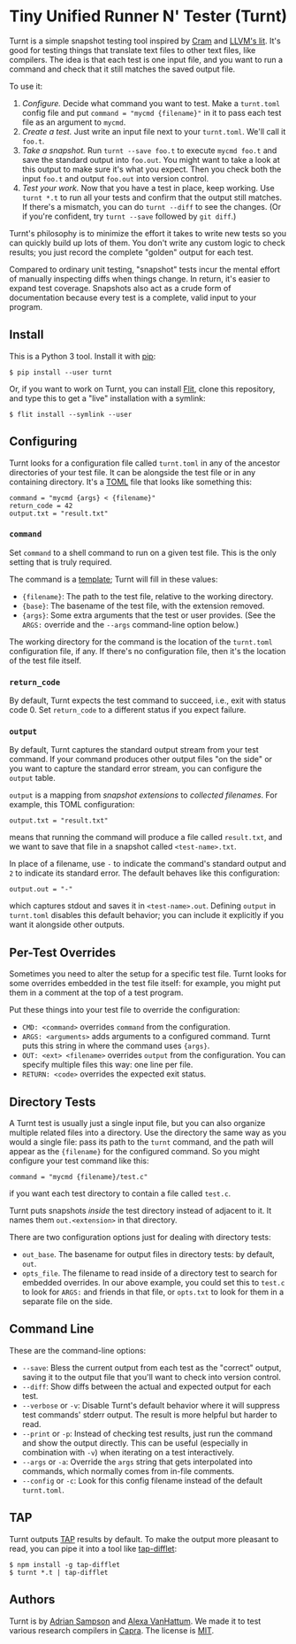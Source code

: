 Tiny Unified Runner N' Tester (Turnt)
=====================================

Turnt is a simple snapshot testing tool inspired by [Cram][] and [LLVM's lit][lit].
It's good for testing things that translate text files to other text files, like compilers.
The idea is that each test is one input file, and you want to run a command and check that it still matches the saved output file.

To use it:

1. *Configure.*
   Decide what command you want to test.
   Make a `turnt.toml` config file and put `command = "mycmd {filename}"` in it to pass each test file as an argument to `mycmd`.
2. *Create a test.*
   Just write an input file next to your `turnt.toml`.
   We'll call it `foo.t`.
3. *Take a snapshot.*
   Run `turnt --save foo.t` to execute `mycmd foo.t` and save the standard output into `foo.out`.
   You might want to take a look at this output to make sure it's what you expect.
   Then you check both the input `foo.t` and output `foo.out` into version control.
4. *Test your work.*
   Now that you have a test in place, keep working.
   Use `turnt *.t` to run all your tests and confirm that the output still matches.
   If there's a mismatch, you can do `turnt --diff` to see the changes.
   (Or if you're confident, try `turnt --save` followed by `git diff`.)

Turnt's philosophy is to minimize the effort it takes to write new tests so you can quickly build up lots of them.
You don't write any custom logic to check results; you just record the complete "golden" output for each test.

Compared to ordinary unit testing, "snapshot" tests incur the mental effort of manually inspecting diffs when things change.
In return, it's easier to expand test coverage.
Snapshots also act as a crude form of documentation because every test is a complete, valid input to your program.

[cram]: https://bitheap.org/cram/
[lit]: https://llvm.org/docs/CommandGuide/lit.html


Install
-------

This is a Python 3 tool.
Install it with [pip][]:

    $ pip install --user turnt

Or, if you want to work on Turnt, you can install [Flit][], clone this repository, and type this to get a "live" installation with a symlink:

    $ flit install --symlink --user

[pip]: https://pip.pypa.io/
[flit]: https://flit.readthedocs.io/


Configuring
-----------

Turnt looks for a configuration file called `turnt.toml` in any of the ancestor directories of your test file.
It can be alongside the test file or in any containing directory.
It's a [TOML][] file that looks like something this:

    command = "mycmd {args} < {filename}"
    return_code = 42
    output.txt = "result.txt"

### `command`

Set `command` to a shell command to run on a given test file.
This is the only setting that is truly required.

The command is a [template][str.format]; Turnt will fill in these values:

- `{filename}`: The path to the test file, relative to the working directory.
- `{base}`: The basename of the test file, with the extension removed.
- `{args}`: Some extra arguments that the test or user provides.
  (See the `ARGS:` override and the `--args` command-line option below.)

The working directory for the command is the location of the `turnt.toml` configuration file, if any.
If there's no configuration file, then it's the location of the test file itself.

### `return_code`

By default, Turnt expects the test command to succeed, i.e., exit with status code 0.
Set `return_code` to a different status if you expect failure.

### `output`

By default, Turnt captures the standard output stream from your test command.
If your command produces other output files "on the side" or you want to capture the standard error stream, you can configure the `output` table.

`output` is a mapping from *snapshot extensions* to *collected filenames*.
For example, this TOML configuration:

    output.txt = "result.txt"

means that running the command will produce a file called `result.txt`, and we want to save that file in a snapshot called `<test-name>.txt`.

In place of a filename, use `-` to indicate the command's standard output and `2` to indicate its standard error.
The default behaves like this configuration:

    output.out = "-"

which captures stdout and saves it in `<test-name>.out`.
Defining `output` in `turnt.toml` disables this default behavior; you can include it explicitly if you want it alongside other outputs.


Per-Test Overrides
------------------

Sometimes you need to alter the setup for a specific test file.
Turnt looks for some overrides embedded in the test file itself: for example, you might put them in a comment at the top of a test program.

Put these things into your test file to override the configuration:

- `CMD: <command>` overrides `command` from the configuration.
- `ARGS: <arguments>` adds arguments to a configured command.
  Turnt puts this string in where the command uses `{args}`.
- `OUT: <ext> <filename>` overrides `output` from the configuration.
  You can specify multiple files this way: one line per file.
- `RETURN: <code>` overrides the expected exit status.


Directory Tests
---------------

A Turnt test is usually just a single input file, but you can also organize multiple related files into a directory.
Use the directory the same way as you would a single file:
pass its path to the `turnt` command, and the path will appear as the `{filename}` for the configured command.
So you might configure your test command like this:

    command = "mycmd {filename}/test.c"

if you want each test directory to contain a file called `test.c`.

Turnt puts snapshots *inside* the test directory instead of adjacent to it.
It names them `out.<extension>` in that directory.

There are two configuration options just for dealing with directory tests:

- `out_base`.
  The basename for output files in directory tests: by default, `out`.
- `opts_file`.
  The filename to read inside of a directory test to search for embedded overrides.
  In our above example, you could set this to `test.c` to look for `ARGS:` and friends in that file, or `opts.txt` to look for them in a separate file on the side.

[toml]: https://github.com/toml-lang/toml
[str.format]: https://docs.python.org/3/library/string.html#formatstrings


Command Line
------------

These are the command-line options:

- `--save`: Bless the current output from each test as the "correct" output, saving it to the output file that you'll want to check into version control.
- `--diff`: Show diffs between the actual and expected output for each test.
- `--verbose` or `-v`: Disable Turnt's default behavior where it will suppress test commands' stderr output. The result is more helpful but harder to read.
- `--print` or `-p`: Instead of checking test results, just run the command and show the output directly. This can be useful (especially in combination with `-v`) when iterating on a test interactively.
- `--args` or `-a`: Override the `args` string that gets interpolated into commands, which normally comes from in-file comments.
- `--config` or `-c`: Look for this config filename instead of the default `turnt.toml`.


TAP
---

Turnt outputs [TAP][] results by default.
To make the output more pleasant to read, you can pipe it into a tool like [tap-difflet][]:

    $ npm install -g tap-difflet
    $ turnt *.t | tap-difflet

[tap]: http://testanything.org
[tap-difflet]: https://github.com/namuol/tap-difflet


Authors
-------

Turnt is by [Adrian Sampson][adrian] and [Alexa VanHattum][alexa].
We made it to test various research compilers in [Capra][].
The license is [MIT][].

[adrian]: https://www.cs.cornell.edu/~asampson/
[alexa]: https://www.cs.cornell.edu/~avh/
[capra]: https://capra.cs.cornell.edu
[mit]: https://opensource.org/licenses/MIT
